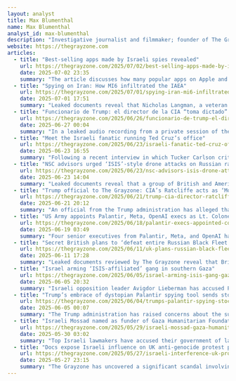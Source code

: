 ```yaml
---
layout: analyst
title: Max Blumenthal
name: Max Blumenthal
analyst_id: max-blumenthal
description: "Investigative journalist and filmmaker; founder of The Grayzone; covers Middle East, media bias, imperialism and regime-change narratives."
website: https://thegrayzone.com
articles:
  - title: "Best-selling apps made by Israeli spies revealed"
    url: https://thegrayzone.com/2025/07/02/best-selling-apps-made-by-israeli-spies-revealed/
    date: 2025-07-02 23:35
    summary: "The article discusses how many popular apps on Apple and Google platforms, developed by former Israeli spies and military personnel, contribute significantly to Israel's economy, which is characterized by its involvement in systemic oppression and violence against Palestinians. These apps, ranging from photo editing tools to mobile games, often operate under opaque ownership structures, making it difficult for users to recognize their origins. Companies like ZipoApps, Supersonic, and Playtika are highlighted for their substantial revenues and connections to the Israeli military, raising concerns about privacy and the ethical implications of supporting products tied to a regime accused of apartheid and genocide. The piece calls for increased awareness and action within the boycott, divestment, and sanctions movement to avoid supporting these Israeli products unknowingly."
  - title: "Spying on Iran: How MI6 infiltrated the IAEA"
    url: https://thegrayzone.com/2025/07/01/spying-iran-mi6-infiltrated-iaea/
    date: 2025-07-01 17:51
    summary: "Leaked documents reveal that Nicholas Langman, a veteran British MI6 agent, infiltrated the International Atomic Energy Agency (IAEA) on behalf of the UK, claiming credit for orchestrating sanctions against Iran. This revelation supports Iran's allegations that the IAEA colluded with Western powers, particularly Israel, to undermine its sovereignty, including accusations that the agency provided intelligence leading to the assassination of Iranian nuclear scientists. Langman's history includes controversial roles in British intelligence, such as deflecting blame for Princess Diana's death and overseeing the torture of Pakistani migrants in Greece. His involvement with the IAEA coincided with a period of intensified sanctions against Iran from 2010 to 2012, which were justified by unproven suspicions of Iran's nuclear ambitions. The IAEA's recent actions and reports, particularly under Secretary General Rafael Grossi, have further fueled Iranian distrust, leading to a breakdown in relations between Iran and the agency."
  - title: "Funcionario de Trump: el director de la CIA “toma dictado” del Mossad sobre Irán"
    url: https://thegrayzone.com/2025/06/26/funcionario-de-trump-el-director-de-la-cia-toma-dictado-del-mossad-sobre-iran/
    date: 2025-06-27 00:04
    summary: "In a leaked audio recording from a private session of the American Israel Public Affairs Committee (AIPAC), the organization's CEO highlighted their significant influence over key national security officials in the Trump administration, including Senators Marco Rubio and Mike Waltz, as well as former Director of National Intelligence John Ratcliffe. The CEO detailed the strategies employed by AIPAC to secure special access and foster relationships with these influential figures, underscoring the group's role in shaping U.S. foreign policy. The full audio and report are available for further insight."
  - title: "Meet the Israeli fanatic running Ted Cruz’s office"
    url: https://thegrayzone.com/2025/06/23/israeli-fanatic-ted-cruz-office/
    date: 2025-06-23 16:55
    summary: "Following a recent interview in which Tucker Carlson criticized Senator Ted Cruz's foreign policy stance regarding Israel and Iran, attention has turned to Cruz's Senior Advisor, Omri Ceren, an Israeli-born lobbyist with a history of opposing diplomatic agreements with Iran. Ceren, who previously worked for The Israel Project and lobbied for the Ivorian government, has been instrumental in shaping Cruz's pro-Israel policies. His sister, Merav Ceren, also involved in Israeli lobbying, briefly held a position in the Trump administration's National Security Council before being dismissed amid internal party conflicts. Despite Cruz's public persona of "America First" conservatism, his recent social media activity following U.S. military actions against Iran suggests a strong alignment with Ceren's advocacy for Israeli interests."
  - title: "NSC advisors urged ‘ISIS’-style drone attacks on Russian rail, leaked files show"
    url: https://thegrayzone.com/2025/06/23/nsc-advisors-isis-drone-attacks/
    date: 2025-06-23 14:04
    summary: "Leaked documents reveal that a group of British and American academics advising the US National Security Council recommended that Ukraine adopt ISIS-style tactics for drone attacks on Russian rail infrastructure, leading to a series of deadly strikes in May and June 2023. The proposal, which included detailed plans for "anti-rail drone operations," aimed to disrupt Russian logistics by using inexpensive drones to target trains and rail bridges, mirroring strategies employed by ISIS. This approach culminated in Ukraine's Operation Spider Web, which involved multiple drone attacks that resulted in casualties and significant damage to Russian rail lines. The academics, part of a secret initiative called Project Alchemy, suggested using modified commercial drones for precision strikes and emphasized the psychological impact of such tactics. As Ukraine increasingly relies on drone warfare amid a challenging military situation, these strategies appear to be shaping its ongoing operations against Russian forces."
  - title: "Trump official to The Grayzone: CIA’s Ratcliffe acts as ‘Mossad stenographer’ on Iran"
    url: https://thegrayzone.com/2025/06/21/trump-cia-director-ratcliffe-and-centcoms-kurilla-mossad-stenographers-iran/
    date: 2025-06-21 20:12
    summary: "An official from the Trump administration has alleged that CIA Director John Ratcliffe and US CENTCOM Commander Gen. Michael Kurilla are acting as conduits for Israel's Mossad, attempting to sway President Trump towards military action against Iran using exaggerated intelligence regarding Iran's nuclear capabilities. The official described Ratcliffe as "Mossad’s stenographer," claiming he presents Israeli intelligence without disclosing its foreign origins, while Kurilla is said to focus on advocating for a US attack on Iran. Despite dissenting voices within the administration advocating for diplomacy, such as Director of Intelligence Tulsi Gabbard, they have reportedly been sidelined by White House Chief of Staff Suzie Wiles. The article suggests that Israel is pushing for regime change in Iran, including the assassination of its leader, and warns that a US military intervention could lead to significant American casualties and escalate the conflict beyond its initial scope."
  - title: "US Army appoints Palantir, Meta, OpenAI execs as Lt. Colonels"
    url: https://thegrayzone.com/2025/06/18/palantir-execs-appointed-colonels/
    date: 2025-06-19 03:49
    summary: "Four senior executives from Palantir, Meta, and OpenAI have been appointed as lieutenant colonels in the newly established Detachment 201, or the "Executive Innovation Corps," of the US Army, aimed at integrating advanced tech expertise into military operations. Announced on June 13, this initiative seeks to leverage the skills of wealthy tech leaders to enhance military recruitment and training, particularly in technology-focused roles. The appointments, which coincide with a military parade sponsored by Palantir, reflect a growing collaboration between the tech sector and the military, as executives like Palantir's CTO Shyam Sankar express enthusiasm for this unusual alignment. The move is seen as a response to global geopolitical tensions, emphasizing the need for the military to adapt to technological advancements in warfare."
  - title: "Secret British plans to ‘defeat entire Russian Black Fleet’ revealed in leaks"
    url: https://thegrayzone.com/2025/06/11/uk-plans-russian-black-fleet/
    date: 2025-06-11 17:28
    summary: "Leaked documents reviewed by The Grayzone reveal that British intelligence has been orchestrating covert military operations against Russia in the Black Sea, primarily through a secretive unit called Project Alchemy. These files outline plans to significantly weaken Russia's Black Sea Fleet, including strategies for blowing up the Kerch Bridge with fertilizer bombs and employing "honey trap" tactics involving Ukrainian agents to extract information from Russian sailors. The documents indicate that British military and intelligence officials aimed to exploit Ukraine's naval successes, such as the sinking of the Moskva, to intensify maritime operations against Russia. Additionally, they proposed the use of advanced submersibles for covert attacks and training Ukrainian forces for various sabotage missions. While some operations were executed, such as drone and missile strikes on Russian vessels, the overall effectiveness of these strategies remains debated. The UK’s involvement is framed as part of a broader geopolitical strategy to control the Black Sea region, which is deemed crucial for exerting influence over maritime routes to the Indo-Pacific."
  - title: "Israel arming ‘ISIS-affiliated’ gang in southern Gaza"
    url: https://thegrayzone.com/2025/06/05/israel-arming-isis-gang-gaza/
    date: 2025-06-05 20:32
    summary: "Israeli opposition leader Avigdor Lieberman has accused Prime Minister Benjamin Netanyahu of arming a gang in southern Gaza affiliated with ISIS, a claim that has been acknowledged by Israeli officials. Lieberman criticized this action as reckless, suggesting it mirrors Netanyahu's past strategy of supporting Hamas to counter the Palestinian Authority, raising concerns that the weapons could eventually be used against Israel. Netanyahu's office confirmed that Israel is indeed arming "clans" in Gaza to combat Hamas, asserting that this strategy is intended to protect Israeli Defense Forces (IDF) soldiers. Reports indicate that the gang, led by Yasser Abu Shabab, has been involved in criminal activities, including looting aid shipments. Opposition figures, including retired IDF general Yair Golan, have condemned Netanyahu's approach, warning that it poses a significant threat to Israel's security by fostering extremist groups in the region."
  - title: "Trump’s embrace of dystopian Palantir spying tool sends stock soaring"
    url: https://thegrayzone.com/2025/06/04/trumps-palantir-spying-stock/
    date: 2025-06-05 00:07
    summary: "The Trump administration has raised concerns about the surveillance firm Palantir, which has been accused of aggregating personal data from various U.S. government agencies, potentially creating a centralized spying tool without oversight. Co-founder Alex Karp has boasted about the company's financial success, linking it to military operations and suggesting that Palantir's technology is crucial for maintaining control during social unrest. The firm's stock has skyrocketed due to lucrative government contracts, including significant deals with the Pentagon and other federal agencies, while its products are implicated in controversial military actions, particularly in the Gaza Strip. Despite privacy concerns and criticisms regarding the efficacy of its technology, Palantir continues to expand its influence in national security and surveillance, benefiting from close ties to government officials and a growing market for its services."
  - title: "Israeli Mossad named as funder of Gaza Humanitarian Foundation"
    url: https://thegrayzone.com/2025/05/29/israeli-mossad-gaza-humanitarian-foundation-aid/
    date: 2025-05-30 03:02
    summary: "Top Israeli lawmakers have accused their government of laundering significant funds through a clandestine network of U.S. humanitarian and mercenary organizations, particularly the Gaza Humanitarian Foundation (GHF), which aims to facilitate Israel's plan for ethnic cleansing in northern Gaza. The GHF, founded in Switzerland and linked to private mercenary firms, has taken over aid distribution in Gaza, leading to chaos and violence as starving Palestinians attempted to access food supplies. Critics, including Israeli opposition figures, allege that the Israeli government is covertly funding GHF and its associated companies, which operate without legal standing in Gaza. The situation escalated when GHF's leadership resigned amid accusations of failing to uphold humanitarian principles, and the organization announced its relocation to the U.S. for less scrutiny. The GHF's operations, characterized by biometric surveillance and militarized aid distribution, have drawn condemnation from various quarters, including celebrity chef José Andrés, who criticized the foundation for exacerbating the humanitarian crisis in Gaza."
  - title: "Docs expose Israeli influence on UK anti-genocide protest prosecutions"
    url: https://thegrayzone.com/2025/05/27/israeli-interference-uk-protests/
    date: 2025-05-27 23:15
    summary: "The Grayzone has uncovered a significant scandal involving British state prosecutors allegedly colluding with Israeli authorities to label anti-genocide protesters as terrorists and imprison them under politically motivated charges. Documents reveal that the UK government has been coordinating with Israeli officials to prosecute activists from Palestine Action for disrupting operations at Elbit Systems, a company manufacturing weapons used in the Gaza conflict. The British Attorney General's Office has reportedly provided guidance to Israeli counterparts on avoiding arrest warrants for war crimes, indicating a long-standing influence campaign by Israel. Activists involved in protests against Elbit have faced severe legal repercussions, including being charged under counter-terrorism laws despite their actions not constituting terrorism. The revelations suggest a troubling breach of legal standards and judicial independence in the UK, driven by foreign interference from Israel, raising serious concerns about the politicization of the legal system in relation to Palestine solidarity activism."
---
```


